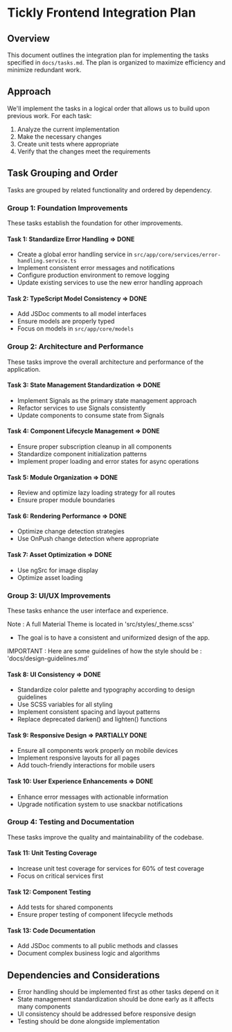 # Tickly Frontend Integration Plan


## Overview
This document outlines the integration plan for implementing the tasks specified in `docs/tasks.md`. The plan is organized to maximize efficiency and minimize redundant work.

## Approach
We'll implement the tasks in a logical order that allows us to build upon previous work. For each task:
1. Analyze the current implementation
2. Make the necessary changes
3. Create unit tests where appropriate
4. Verify that the changes meet the requirements

## Task Grouping and Order
Tasks are grouped by related functionality and ordered by dependency.

### Group 1: Foundation Improvements
These tasks establish the foundation for other improvements.

#### Task 1: Standardize Error Handling => DONE
- Create a global error handling service in `src/app/core/services/error-handling.service.ts`
- Implement consistent error messages and notifications
- Configure production environment to remove logging
- Update existing services to use the new error handling approach

#### Task 2: TypeScript Model Consistency => DONE
- Add JSDoc comments to all model interfaces
- Ensure models are properly typed
- Focus on models in `src/app/core/models`

### Group 2: Architecture and Performance
These tasks improve the overall architecture and performance of the application.

#### Task 3: State Management Standardization => DONE
- Implement Signals as the primary state management approach
- Refactor services to use Signals consistently
- Update components to consume state from Signals

#### Task 4: Component Lifecycle Management => DONE
- Ensure proper subscription cleanup in all components
- Standardize component initialization patterns
- Implement proper loading and error states for async operations

#### Task 5: Module Organization => DONE
- Review and optimize lazy loading strategy for all routes
- Ensure proper module boundaries

#### Task 6: Rendering Performance => DONE
- Optimize change detection strategies
- Use OnPush change detection where appropriate

#### Task 7: Asset Optimization => DONE
- Use ngSrc for image display
- Optimize asset loading

### Group 3: UI/UX Improvements
These tasks enhance the user interface and experience.

Note : A full Material Theme is located in 'src/styles/_theme.scss'
- The goal is to have a consistent and uniformized design of the app.

IMPORTANT : Here are some guidelines of how the style should be : 'docs/design-guidelines.md'

#### Task 8: UI Consistency => DONE
- Standardize color palette and typography according to design guidelines
- Use SCSS variables for all styling
- Implement consistent spacing and layout patterns
- Replace deprecated darken() and lighten() functions

#### Task 9: Responsive Design => PARTIALLY DONE
- Ensure all components work properly on mobile devices
- Implement responsive layouts for all pages
- Add touch-friendly interactions for mobile users 

#### Task 10: User Experience Enhancements => DONE
- Enhance error messages with actionable information
- Upgrade notification system to use snackbar notifications

### Group 4: Testing and Documentation
These tasks improve the quality and maintainability of the codebase.

#### Task 11: Unit Testing Coverage
- Increase unit test coverage for services for 60% of test coverage
- Focus on critical services first

#### Task 12: Component Testing
- Add tests for shared components
- Ensure proper testing of component lifecycle methods

#### Task 13: Code Documentation
- Add JSDoc comments to all public methods and classes
- Document complex business logic and algorithms

## Dependencies and Considerations
- Error handling should be implemented first as other tasks depend on it
- State management standardization should be done early as it affects many components
- UI consistency should be addressed before responsive design
- Testing should be done alongside implementation
